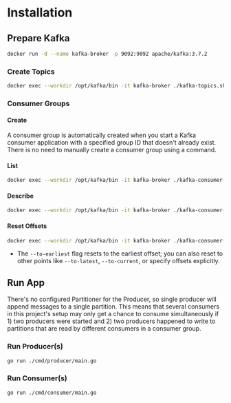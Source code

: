 # Installation

## Prepare Kafka

```bash
docker run -d --name kafka-broker -p 9092:9092 apache/kafka:3.7.2
```

### Create Topics

```bash
docker exec --workdir /opt/kafka/bin -it kafka-broker ./kafka-topics.sh --bootstrap-server localhost:9092 --create --topic foo --partitions 12
```

### Consumer Groups

#### Create

A consumer group is automatically created when you start a Kafka consumer application with a specified group ID that doesn't already exist. There is no need to manually create a consumer group using a command.

#### List

```bash
docker exec --workdir /opt/kafka/bin -it kafka-broker ./kafka-consumer-groups.sh --bootstrap-server localhost:9092 --list
```

#### Describe

```bash
docker exec --workdir /opt/kafka/bin -it kafka-broker ./kafka-consumer-groups.sh --bootstrap-server localhost:9092 --describe --group <group_id>
```

#### Reset Offsets
   
```bash
docker exec --workdir /opt/kafka/bin -it kafka-broker ./kafka-consumer-groups.sh --bootstrap-server localhost:9092 --group <group_id> --reset-offsets --to-earliest --execute --topic <topic_name>
```
     
- The `--to-earliest` flag resets to the earliest offset; you can also reset to other points like `--to-latest`, `--to-current`, or specify offsets explicitly.

## Run App

There's no configured Partitioner for the Producer, so single producer will append messages to a single partition. This means that several consumers in this project's setup may only get a chance to consume simultaneously if 1) two producers were started and 2) two producers happened to write to partitions that are read by different consumers in a consumer group.

### Run Producer(s)

```bash
go run ./cmd/producer/main.go
```

### Run Consumer(s)

```bash
go run ./cmd/consumer/main.go
```

